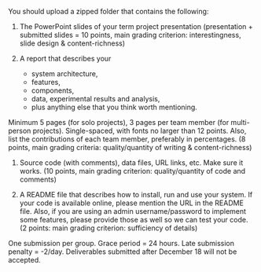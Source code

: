 You should upload a zipped folder that contains the following:

1. The PowerPoint slides of your term project presentation (presentation + submitted slides = 10 points, main grading criterion: interestingness, slide design & content-richness)

2. A report that describes your 
   - system architecture, 
   - features,
   - components, 
   - data, experimental results and analysis, 
   - plus anything else that you think worth mentioning. 

  Minimum 5 pages (for solo projects), 
  3 pages per team member (for multi-person projects). 
  Single-spaced, with fonts no larger than 12 points. 
  Also, list the contributions of each team member, preferably in percentages. (8 points, main grading criteria: quality/quantity of writing & content-richness)

1. Source code (with comments), data files, URL links, etc. Make sure it works.  (10 points, main grading criterion: quality/quantity of code and comments)

2. A README file that describes how to install, run and use your system. If your code is available online, please mention the URL in the README file. Also, if you are using an admin username/password to implement some features, please provide those as well so we can test your code. (2 points: main grading criterion: sufficiency of details)

One submission per group. Grace period = 24 hours. Late submission penalty = -2/day. Deliverables submitted after December 18 will not be accepted.
